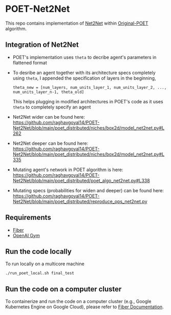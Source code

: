 # POET-Net2Net

This repo contains implementation of [Net2Net](https://arxiv.org/abs/1511.05641) within [Original-POET](https://arxiv.org/abs/1901.01753) algorithm.

## Integration of Net2Net
- POET's implementation uses `theta` to decribe agent's parameters in flattened format
- To desribe an agent together with its architecture specs completely using `theta`, I appended the specification of layers in the beginning,

  `theta_new = [num_layers, num_units_layer_1, num_units_layer_2, ..., num_units_layer_n-1, theta_old]`

  This helps plugging in modified architectures in POET's code as it uses `theta` to completely specify an agent
- Net2Net wider can be found here: https://github.com/raghavgoyal14/POET-Net2Net/blob/main/poet_distributed/niches/box2d/model_net2net.py#L262
- Net2Net deeper can be found here: https://github.com/raghavgoyal14/POET-Net2Net/blob/main/poet_distributed/niches/box2d/model_net2net.py#L335
- Mutating agent's network in POET algorithm is here: https://github.com/raghavgoyal14/POET-Net2Net/blob/main/poet_distributed/poet_algo_net2net.py#L338
- Mutating specs (probabilities for widen and deeper) can be found here: https://github.com/raghavgoyal14/POET-Net2Net/blob/main/poet_distributed/reproduce_ops_net2net.py




## Requirements

- [Fiber](https://uber.github.io/fiber/)
- [OpenAI Gym](https://github.com/openai/gym)

## Run the code locally

To run locally on a multicore machine

```./run_poet_local.sh final_test```

## Run the code on a computer cluster

To containerize and run the code on a computer cluster (e.g., Google Kubernetes Engine on Google Cloud), please refer to [Fiber Documentation](https://uber.github.io/fiber/getting-started/#containerize-your-program).
